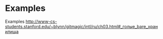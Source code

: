 Examples
========

Examples
http://www-cs-students.stanford.edu/~blynn/gitmagic/intl/ru/ch03.html#_голые_bare_хранилища
